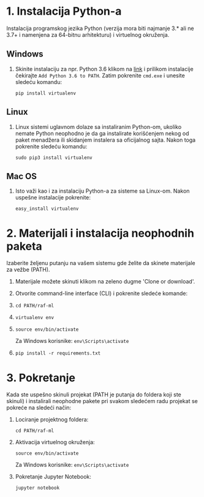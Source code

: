 # 1. Instalacija Python-a

Instalacija programskog jezika Python (verzija mora biti najmanje 3.* ali ne 3.7+ i namenjena za 64-bitnu arhitekturu) i virtuelnog okruženja.

## Windows

1. Skinite instalaciju za npr. Python 3.6 klikom na [link][1] i prilikom instalacije čekirajte `Add Python 3.6 to PATH`. Zatim pokrenite `cmd.exe` i unesite sledeću komandu:

	`pip install virtualenv`

## Linux
1. Linux sistemi uglavnom dolaze sa instaliranim Python-om, ukoliko nemate Python neophodno je da ga instalirate korišćenjem nekog od paket menadžera ili skidanjem instalera sa oficijalnog sajta. Nakon toga pokrenite sledeću komandu:

  	`sudo pip3 install virtualenv `

## Mac OS
1. Isto važi kao i za instalaciju Python-a za sisteme sa Linux-om. Nakon uspešne instalacije pokrenite:

	`easy_install virtualenv`

[1]: https://www.python.org/ftp/python/3.6.4/python-3.6.4-amd64.exe


# 2. Materijali i instalacija neophodnih paketa

Izaberite željenu putanju na vašem sistemu gde želite da skinete materijale za vežbe (PATH).

1. Materijale možete skinuti klikom na zeleno dugme 'Clone or download'.

2.  Otvorite command-line interface (CLI) i pokrenite sledeće komande:

3. `cd PATH/raf-ml`

4. `virtualenv env`

5. `source env/bin/activate`

	Za Windows korisnike: `env\Scripts\activate`

6. `pip install -r requirements.txt`

# 3. Pokretanje

Kada ste uspešno skinuli projekat (PATH je putanja do foldera koji ste skinuli) i instalirali neophodne pakete pri svakom sledećem radu projekat se pokreće na sledeći način:

1. Lociranje projektnog foldera:

	`cd PATH/raf-ml`

2. Aktivacija virtuelnog okruženja:

	`source env/bin/activate`

	Za Windows korisnike: `env\Scripts\activate`

3. Pokretanje Jupyter Notebook:

	`jupyter notebook`
